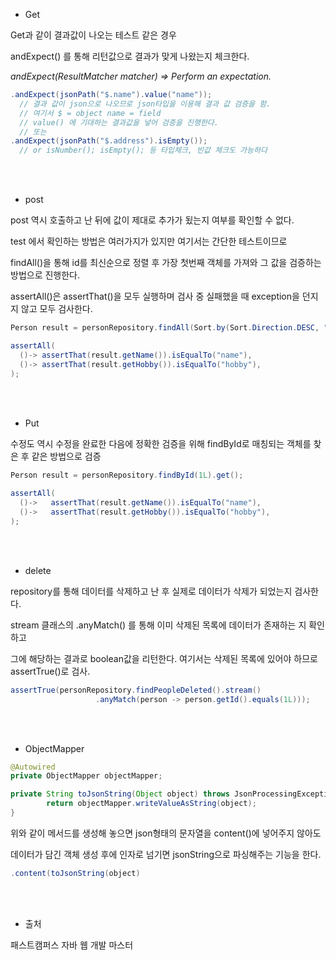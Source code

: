 * Get

Get과 같이 결과값이 나오는 테스트 같은 경우 

andExpect() 를 통해 리턴값으로 결과가 맞게 나왔는지 체크한다.

*andExpect(ResultMatcher matcher) => Perform an expectation.*

```java
.andExpect(jsonPath("$.name").value("name"));
  // 결과 값이 json으로 나오므로 json타입을 이용해 결과 값 검증을 함.
  // 여기서 $ = object name = field 
  // value() 에 기대하는 결과값을 넣어 검증을 진행한다. 
  // 또는
.andExpect(jsonPath("$.address").isEmpty());
  // or isNumber(); isEmpty(); 등 타입체크, 빈값 체크도 가능하다  

```

<br/>

<br/>

* post

post 역시 호출하고 난 뒤에 값이 제대로 추가가 됬는지 여부를 확인할 수 없다.

test 에서 확인하는 방법은 여러가지가 있지만 여기서는 간단한 테스트이므로

findAll()을 통해 id를 최신순으로 정렬 후 가장 첫번째 객체를 가져와 그 값을 검증하는 방법으로 진행한다.

assertAll()은 assertThat()을 모두 실행하며 검사 중 실패했을 때 exception을 던지지 않고 모두 검사한다. 

```java
Person result = personRepository.findAll(Sort.by(Sort.Direction.DESC, "id")).get(0);

assertAll(
  ()-> assertThat(result.getName()).isEqualTo("name"),
  ()-> assertThat(result.getHobby()).isEqualTo("hobby"),
);

```

<br/>

<br/>

* Put

수정도 역시 수정을 완료한 다음에 정확한 검증을 위해 findById로 매칭되는 객체를 찾은 후 같은 방법으로 검증

```java
Person result = personRepository.findById(1L).get();
    
assertAll(
  ()->   assertThat(result.getName()).isEqualTo("name"),
  ()->   assertThat(result.getHobby()).isEqualTo("hobby"),
);
```

<br/>

<br/>

* delete

repository를 통해 데이터를 삭제하고 난 후 실제로 데이터가 삭제가 되었는지 검사한다.

stream 클래스의 .anyMatch() 를 통해  이미 삭제된 목록에 데이터가 존재하는 지 확인하고

그에 해당하는 결과로 boolean값을 리턴한다. 여기서는 삭제된 목록에 있어야 하므로  assertTrue()로 검사.

```java
assertTrue(personRepository.findPeopleDeleted().stream()
        		   .anyMatch(person -> person.getId().equals(1L)));

```

<br/>

<br/>

* ObjectMapper

```java
@Autowired
private ObjectMapper objectMapper;

private String toJsonString(Object object) throws JsonProcessingException {
        return objectMapper.writeValueAsString(object);
}
```

위와 같이 메서드를 생성해 놓으면 json형태의 문자열을 content()에 넣어주지 않아도

데이터가 담긴 객체 생성 후에 인자로 넘기면 jsonString으로 파싱해주는 기능을 한다.

```java
.content(toJsonString(object)
```

<br/>

<br/>

* 출처

패스트캠퍼스 자바 웹 개발 마스터

